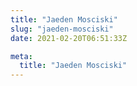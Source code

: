 ```yaml
---
title: "Jaeden Mosciski"
slug: "jaeden-mosciski"
date: 2021-02-20T06:51:33Z

meta:
  title: "Jaeden Mosciski"
---
```


